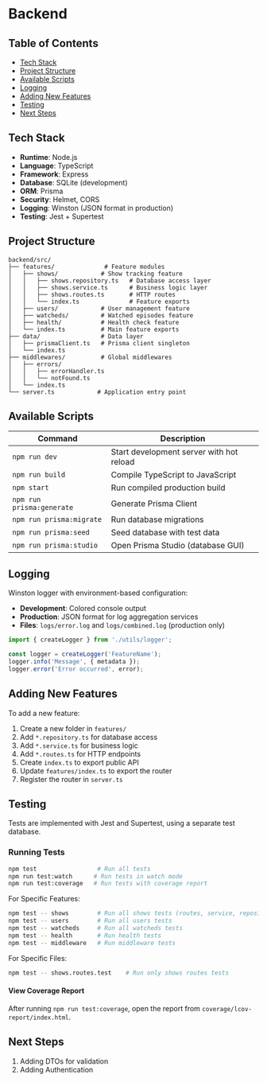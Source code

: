 # Backend

## Table of Contents

- [Tech Stack](#tech-stack)
- [Project Structure](#project-structure)
- [Available Scripts](#available-scripts)
- [Logging](#logging)
- [Adding New Features](#adding-new-features)
- [Testing](#testing)
- [Next Steps](#next-steps)

## Tech Stack

- **Runtime**: Node.js
- **Language**: TypeScript
- **Framework**: Express
- **Database**: SQLite (development)
- **ORM**: Prisma
- **Security**: Helmet, CORS
- **Logging**: Winston (JSON format in production)
- **Testing**: Jest + Supertest

## Project Structure

```
backend/src/
├── features/              # Feature modules
│   ├── shows/            # Show tracking feature
│   │   ├── shows.repository.ts   # Database access layer
│   │   ├── shows.service.ts      # Business logic layer
│   │   ├── shows.routes.ts       # HTTP routes
│   │   └── index.ts              # Feature exports
│   ├── users/            # User management feature
│   ├── watcheds/         # Watched episodes feature
│   ├── health/           # Health check feature
│   └── index.ts          # Main feature exports
├── data/                 # Data layer
│   ├── prismaClient.ts   # Prisma client singleton
│   └── index.ts
├── middlewares/          # Global middlewares
│   ├── errors/
│   │   ├── errorHandler.ts
│   │   └── notFound.ts
│   └── index.ts
└── server.ts            # Application entry point
```

## Available Scripts

| Command | Description |
|---------|-------------|
| `npm run dev` | Start development server with hot reload |
| `npm run build` | Compile TypeScript to JavaScript |
| `npm start` | Run compiled production build |
| `npm run prisma:generate` | Generate Prisma Client |
| `npm run prisma:migrate` | Run database migrations |
| `npm run prisma:seed` | Seed database with test data |
| `npm run prisma:studio` | Open Prisma Studio (database GUI) |

## Logging

Winston logger with environment-based configuration:
- **Development**: Colored console output
- **Production**: JSON format for log aggregation services
- **Files**: `logs/error.log` and `logs/combined.log` (production only)

```typescript
import { createLogger } from './utils/logger';

const logger = createLogger('FeatureName');
logger.info('Message', { metadata });
logger.error('Error occurred', error);
```

## Adding New Features

To add a new feature:

1. Create a new folder in `features/`
2. Add `*.repository.ts` for database access
3. Add `*.service.ts` for business logic
4. Add `*.routes.ts` for HTTP endpoints
5. Create `index.ts` to export public API
6. Update `features/index.ts` to export the router
7. Register the router in `server.ts`

## Testing

Tests are implemented with Jest and Supertest, using a separate test database.

### Running Tests

```bash
npm test                 # Run all tests
npm run test:watch      # Run tests in watch mode
npm run test:coverage   # Run tests with coverage report
```

For Specific Features:
```bash
npm test -- shows        # Run all shows tests (routes, service, repository)
npm test -- users        # Run all users tests
npm test -- watcheds     # Run all watcheds tests
npm test -- health       # Run health tests
npm test -- middleware   # Run middleware tests
```

For Specific Files:

```bash
npm test -- shows.routes.test    # Run only shows routes tests
```

#### View Coverage Report

After running `npm run test:coverage`, open the report from `coverage/lcov-report/index.html`.

## Next Steps

1. Adding DTOs for validation
2. Adding Authentication
